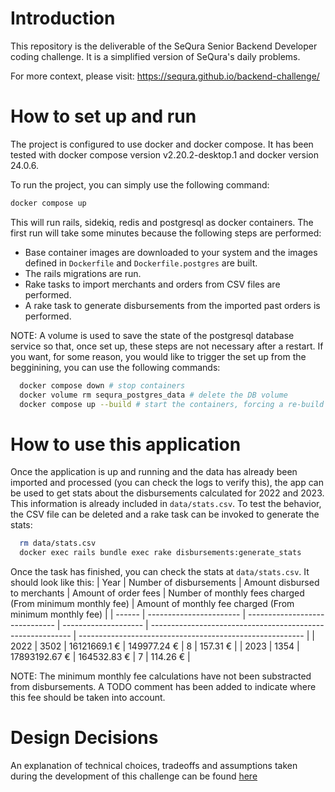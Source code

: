 # Introduction

This repository is the deliverable of the SeQura Senior Backend Developer coding challenge.
It is a simplified version of SeQura's daily problems.

For more context, please visit: https://sequra.github.io/backend-challenge/

# How to set up and run

The project is configured to use docker and docker compose. 
It has been tested with docker compose version v2.20.2-desktop.1 and docker version 24.0.6.

To run the project, you can simply use the following command:
```bash
docker compose up
```
This will run rails, sidekiq, redis and postgresql as docker containers. 
The first run will take some minutes because the following steps are performed:
- Base container images are downloaded to your system and the images defined in `Dockerfile` and `Dockerfile.postgres` are built.
- The rails migrations are run.
- Rake tasks to import merchants and orders from CSV files are performed. 
- A rake task to generate disbursements from the imported past orders is performed.

NOTE: A volume is used to save the state of the postgresql database service so that, once set up, these steps are not necessary after a restart. If you want, for some reason, you would like to trigger the set up from the begginining, you can use the following commands:
```bash
  docker compose down # stop containers
  docker volume rm sequra_postgres_data # delete the DB volume
  docker compose up --build # start the containers, forcing a re-build
```
# How to use this application

Once the application is up and running and the data has already been imported and processed (you can check the logs to verify this), the app can be used to get stats about the disbursements calculated for 2022 and 2023. This information is already included in `data/stats.csv`. To test the behavior, the CSV file can be deleted and a rake task can be invoked to generate the stats:
```bash
  rm data/stats.csv
  docker exec rails bundle exec rake disbursements:generate_stats
```
Once the task has finished, you can check the stats at `data/stats.csv`.
It should look like this:
| Year   | Number of disbursements | Amount disbursed to merchants | Amount of order fees | Number of monthly fees charged (From minimum monthly fee) | Amount of monthly fee charged (From minimum monthly fee) |
| ------ | ----------------------- | ------------------------------ | -------------------- | ---------------------------------------------------------- | -------------------------------------------------------- |
| 2022 | 3502                    | 16121669.1 €                  | 149977.24 €         | 8                                                           | 157.31 €                                                |
| 2023 | 1354                    | 17893192.67 €                 | 164532.83 €         | 7                                                           | 114.26 €                                                |

NOTE: The minimum monthly fee calculations have not been substracted from disbursements. A TODO comment has been added to indicate where this fee should be taken into account.


# Design Decisions

An explanation of technical choices, tradeoffs and assumptions taken during the development of this challenge can be found [here](./docs/design-decisions.md)